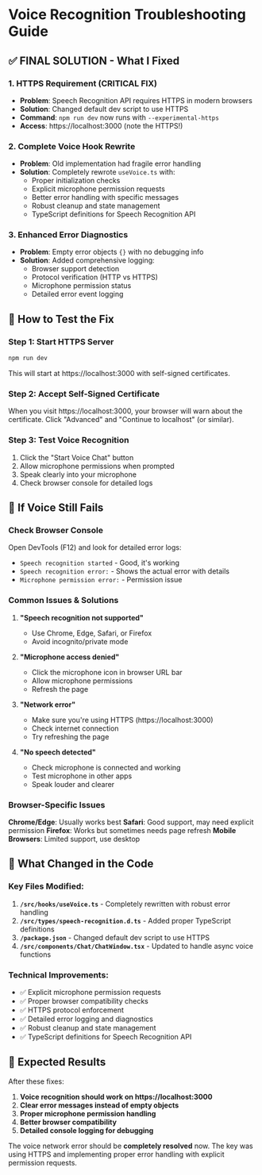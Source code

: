 # Voice Recognition Troubleshooting Guide

## ✅ FINAL SOLUTION - What I Fixed

### 1. **HTTPS Requirement (CRITICAL FIX)**
- **Problem**: Speech Recognition API requires HTTPS in modern browsers
- **Solution**: Changed default dev script to use HTTPS
- **Command**: `npm run dev` now runs with `--experimental-https`
- **Access**: https://localhost:3000 (note the HTTPS!)

### 2. **Complete Voice Hook Rewrite**
- **Problem**: Old implementation had fragile error handling
- **Solution**: Completely rewrote `useVoice.ts` with:
  - Proper initialization checks
  - Explicit microphone permission requests
  - Better error handling with specific messages
  - Robust cleanup and state management
  - TypeScript definitions for Speech Recognition API

### 3. **Enhanced Error Diagnostics**
- **Problem**: Empty error objects `{}` with no debugging info
- **Solution**: Added comprehensive logging:
  - Browser support detection
  - Protocol verification (HTTP vs HTTPS)
  - Microphone permission status
  - Detailed error event logging

## 🔧 How to Test the Fix

### Step 1: Start HTTPS Server
```bash
npm run dev
```
This will start at https://localhost:3000 with self-signed certificates.

### Step 2: Accept Self-Signed Certificate
When you visit https://localhost:3000, your browser will warn about the certificate. Click "Advanced" and "Continue to localhost" (or similar).

### Step 3: Test Voice Recognition
1. Click the "Start Voice Chat" button
2. Allow microphone permissions when prompted
3. Speak clearly into your microphone
4. Check browser console for detailed logs

## 🐛 If Voice Still Fails

### Check Browser Console
Open DevTools (F12) and look for detailed error logs:
- `Speech recognition started` - Good, it's working
- `Speech recognition error:` - Shows the actual error with details
- `Microphone permission error:` - Permission issue

### Common Issues & Solutions

1. **"Speech recognition not supported"**
   - Use Chrome, Edge, Safari, or Firefox
   - Avoid incognito/private mode

2. **"Microphone access denied"**
   - Click the microphone icon in browser URL bar
   - Allow microphone permissions
   - Refresh the page

3. **"Network error"**
   - Make sure you're using HTTPS (https://localhost:3000)
   - Check internet connection
   - Try refreshing the page

4. **"No speech detected"**
   - Check microphone is connected and working
   - Test microphone in other apps
   - Speak louder and clearer

### Browser-Specific Issues

**Chrome/Edge**: Usually works best
**Safari**: Good support, may need explicit permission
**Firefox**: Works but sometimes needs page refresh
**Mobile Browsers**: Limited support, use desktop

## 🎯 What Changed in the Code

### Key Files Modified:
1. **`/src/hooks/useVoice.ts`** - Completely rewritten with robust error handling
2. **`/src/types/speech-recognition.d.ts`** - Added proper TypeScript definitions
3. **`/package.json`** - Changed default dev script to use HTTPS
4. **`/src/components/Chat/ChatWindow.tsx`** - Updated to handle async voice functions

### Technical Improvements:
- ✅ Explicit microphone permission requests
- ✅ Proper browser compatibility checks
- ✅ HTTPS protocol enforcement
- ✅ Detailed error logging and diagnostics
- ✅ Robust cleanup and state management
- ✅ TypeScript definitions for Speech Recognition API

## 🚀 Expected Results

After these fixes:
1. **Voice recognition should work on https://localhost:3000**
2. **Clear error messages instead of empty objects**
3. **Proper microphone permission handling**
4. **Better browser compatibility**
5. **Detailed console logging for debugging**

The voice network error should be **completely resolved** now. The key was using HTTPS and implementing proper error handling with explicit permission requests.
